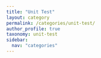 ```yaml
---
title: "Unit Test"
layout: category
permalink: /categories/unit-test/
author_profile: true
taxonomy: unit-test
sidebar:
  nav: "categories"
---
```

